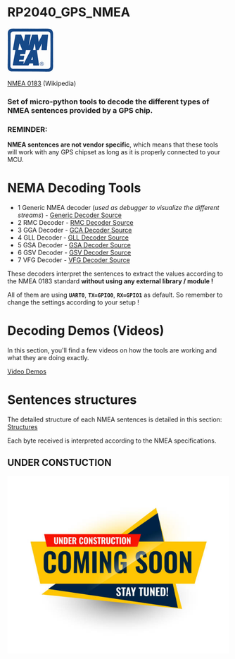 # RP2040_GPS_NMEA
![Pic](https://github.com/MicroControleurMonde/RP2040_GPS_NMEA/blob/main/NMEA_sentences_definitions/nmea-logo-blue.jpg)

[NMEA 0183](https://en.wikipedia.org/wiki/NMEA_0183) (Wikipedia)

### Set of micro-python tools to decode the different types of NMEA sentences provided by a GPS chip.

### **REMINDER**:
 **NMEA sentences are not vendor specific**, which means that these tools will work with any GPS chipset as long as it is properly connected to your MCU.
 
# NEMA Decoding Tools
 
- 1 Generic NMEA decoder (*used as debugger to visualize the different streams*) - [Generic Decoder Source](https://github.com/MicroControleurMonde/RP2040_GPS_NMEA/blob/main/TEST_NMEA_%24GP.py)
- 2 RMC Decoder - [RMC Decoder Source](https://github.com/MicroControleurMonde/RP2040_GPS_NMEA/blob/main/TEST_NMEA_GNRMC_PARSER.V2.py)
- 3 GGA Decoder - [GCA Decoder Source](https://github.com/MicroControleurMonde/RP2040_GPS_NMEA/blob/main/TEST_NMEA_GGA.v1.py)
- 4 GLL Decoder - [GLL Decoder Source](https://github.com/MicroControleurMonde/RP2040_GPS_NMEA/blob/main/TEST_NMEA_GLL.V1.py)
- 5 GSA Decoder - [GSA Decoder Source](https://github.com/MicroControleurMonde/RP2040_GPS_NMEA/blob/main/TEST_NMEA_GSA.V1.py)
- 6 GSV Decoder - [GSV Decoder Source](https://github.com/MicroControleurMonde/RP2040_GPS_NMEA/blob/main/TEST_NMEA_GSV.V1.py)
- 7 VFG Decoder - [VFG Decoder Source](https://github.com/MicroControleurMonde/RP2040_GPS_NMEA/blob/main/TEST_NMEA_VTG.V1.py)

These decoders interpret the sentences to extract the values according to the NMEA 0183 standard **without using any external library / module !**

All of them are using **`UART0`**, **`TX=GPIO0`**, **`RX=GPIO1`** as default. So remember to change the settings according to your setup !

# Decoding Demos (Videos)

In this section, you'll find a few videos on how the tools are working and what they are doing exactly.

[Video Demos](https://github.com/MicroControleurMonde/RP2040_GPS_NMEA/blob/main/videos/demo_video.md)


# Sentences structures

The detailed structure of each NMEA sentences is detailed in this section: [Structures](https://github.com/MicroControleurMonde/RP2040_GPS_NMEA/blob/main/NMEA_sentences_definitions/definitions.md)

Each byte received is interpreted according to the NMEA specifications.

## UNDER CONSTUCTION
![Pic](https://github.com/MicroControleurMonde/RP2040_GPS_NMEA/blob/main/1411798446.jpg)
